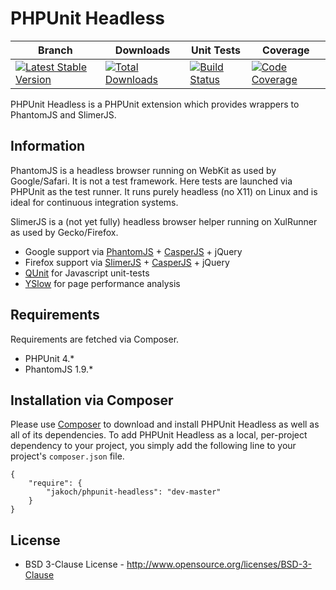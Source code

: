# PHPUnit Headless

| Branch | Downloads | Unit Tests | Coverage |
| ------ | --------- | ---------- | -------- |
| [![Latest Stable Version](https://poser.pugx.org/jakoch/phpunit-headless/v/stable.png)](https://packagist.org/packages/jakoch/phpunit-headless/) | [![Total Downloads](https://poser.pugx.org/jakoch/phpunit-headless/d/total.png)](https://packagist.org/packages/jakoch/phpunit-headless/) | [![Build Status](https://travis-ci.org/jakoch/phpunit-headless.png?branch=master)](https://travis-ci.org/jakoch/phpunit-headless/) | [![Code Coverage](https://scrutinizer-ci.com/g/jakoch/phpunit-headless/badges/coverage.png?s=d5f1f3d8d60acface9af5703812a1b7824fcce7c)](https://scrutinizer-ci.com/g/jakoch/phpunit-headless/) |

PHPUnit Headless is a PHPUnit extension which provides wrappers to PhantomJS and SlimerJS.

## Information

PhantomJS is a headless browser running on WebKit as used by Google/Safari.
It is not a test framework. Here tests are launched via PHPUnit as the test runner.
It runs purely headless (no X11) on Linux and is ideal for continuous integration systems.

SlimerJS is a (not yet fully) headless browser helper running on XulRunner as used by Gecko/Firefox.

- Google support via [PhantomJS](http://phantomjs.org/) + [CasperJS](http://casperjs.org/) + jQuery
- Firefox support via [SlimerJS](http://slimerjs.org/) + [CasperJS](http://casperjs.org/) + jQuery
- [QUnit](http://qunitjs.com/) for Javascript unit-tests
- [YSlow](http://yslow.org/phantomjs/) for page performance analysis

## Requirements

Requirements are fetched via Composer.

* PHPUnit 4.*
* PhantomJS 1.9.*

## Installation via Composer

Please use [Composer](http://getcomposer.org/) to download and install PHPUnit Headless as well as all of its dependencies.
To add PHPUnit Headless as a local, per-project dependency to your project,
you simply add the following line to your project's `composer.json` file.

    {
        "require": {
            "jakoch/phpunit-headless": "dev-master"
        }
    }

## License

* BSD 3-Clause License - http://www.opensource.org/licenses/BSD-3-Clause
